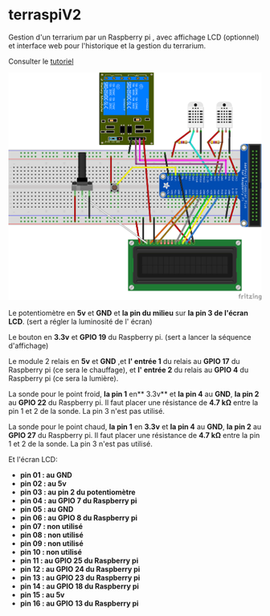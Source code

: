 # terraspiV2

Gestion d'un terrarium par un Raspberry pi , avec affichage LCD (optionnel) et interface web pour l'historique et la gestion du terrarium.

Consulter le [tutoriel](http://nasfamilyone.synology.me/TutoTerraspiV2)

![schéma](schema.png "schéma")

Le potentiomètre en **5v** et **GND** et **la pin du milieu** sur **la pin 3 de l'écran LCD**. (sert a régler la luminosité de l' écran)

Le bouton en **3.3v** et **GPIO 19** du Raspberry pi. (sert a lancer la séquence d'affichage)

Le module 2 relais en **5v** et **GND** ,et **l' entrée 1** du relais au **GPIO 17** du Raspberry pi (ce sera le chauffage), et **l' entrée 2** du relais au **GPIO 4** du Raspberry pi (ce sera la lumière).

La sonde pour le point froid, **la pin 1** en** 3.3v** et **la pin 4** au **GND**, **la pin 2** au **GPIO 22** du Raspberry pi.
Il faut placer une résistance de **4.7 kΩ** entre la pin 1 et 2 de la sonde. La pin 3 n'est pas utilisé.

La sonde pour le point chaud, **la pin 1** en **3.3v** et **la pin 4** au **GND**, **la pin 2** au **GPIO 27** du Raspberry pi.
Il faut placer une résistance de **4.7 kΩ** entre la pin 1 et 2 de la sonde. La pin 3 n'est pas utilisé.

Et l'écran LCD:


 * **pin 01 : au GND**
 * **pin 02 : au 5v**
 * **pin 03 : au pin 2 du potentiomètre**
 * **pin 04 : au GPIO 7 du Raspberry pi**
 * **pin 05 : au GND**
 * **pin 06 : au GPIO 8 du Raspberry pi**
 * **pin 07 : non utilisé**
 * **pin 08 : non utilisé**
 * **pin 09 : non utilisé**
 * **pin 10 : non utilisé**
 * **pin 11 : au GPIO 25 du Raspberry pi**
 * **pin 12 : au GPIO 24 du Raspberry pi**
 * **pin 13 : au GPIO 23 du Raspberry pi**
 * **pin 14 : au GPIO 18 du Raspberry pi**
 * **pin 15 : au 5v**
 * **pin 16 : au GPIO 13 du Raspberry pi**
